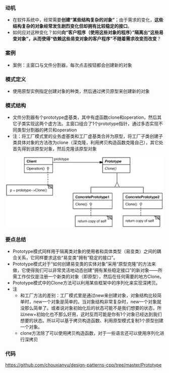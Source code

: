 ### 动机

* 在软件系统中，经常需要**创建“某些结构复杂的对象”**；由于需求的变化，**这些结构复杂的对象经常发生剧烈变化但却拥有比较稳定的接口**。
* 如何应对这种变化？如何**向“客户程序（使用这些对象的程序）”隔离出“这些易变对象”，从而使得“依赖这些易变对象的客户程序”不随着需求改变而改变**？

### 案例

* 案例：主窗口与文件分割器，每次点击按钮都会创建新的对象

### **模式定义**

* 使用原型实例指定创建对象的种类，然后通过拷贝原型来创建新的对象

### **模式结构**

* 文件分割器有个prototype虚基类，其中有虚函数clone和operation，然后其它子类实现这两个虚方法。主窗口组合了1个prototype指针，通过多态实现不同类型分割器的拷贝和operation
* 注：将工厂模式里的业务虚基类和工厂虚基类合并为原型，将工厂子类创建子类具体对象的方法改为clone（深克隆，利用拷贝构造函数克隆自己），其它处首先得到该原型对象，然后克隆该原型对象

![](./images/Prototype.png)

### 要点总结

* Prototype模式同样用于隔离类对象的使用者和具体类型（易变类）之间的耦合关系，它同样要求这些“易变类”拥有“稳定的接口”。
* Prototype模式对于“如何创建易变类的实体对象”采用“原型克隆”的方法来做，它使得我们可以非常灵活地动态创建“拥有某些稳定接口”的新对象——所需工作仅仅是注册一个新类的对象（即原型），然后在任何需要的地方Clone。
* Prototype模式中的Clone方法可以利用某些框架中的序列化来实现深拷贝。
* 注
  * 和工厂方法的差别：工厂模式里是通过new来创建对象，对象结构比较简单时，new一个对象是简单的。当对象结构非常复杂时，new一个对象就没那么简单了。或者说对象初始化后的状态可能不是我们想要的状态，所以new+初始化也不那么好用，这时反而可能是你有1个对象已经达到我们想要的状态。所以可以基于拷贝构造函数、利用原型模式复制1个原型创建一个对象。
  * clone方法除了可以使用拷贝构造函数，对于一些语言还可以使用序列化进行深拷贝

### 代码

https://github.com/chouxianyu/design-patterns-cpp/tree/master/Prototype
